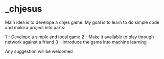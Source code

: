 # _chjesus
Main idea is to develope a chjes game. My goal is to learn to do simple code and make a project into parts:

1 - Develope a simple and local game
2 - Make it available to play through network against a friend
3 - Introduce the game into machine learning

Any suggestion will be welcomed
